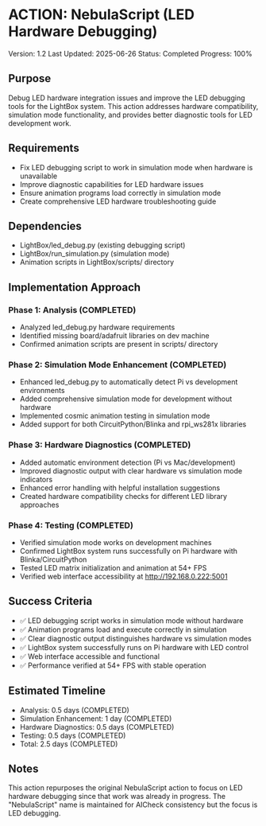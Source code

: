 # ACTION: NebulaScript (LED Hardware Debugging)

Version: 1.2
Last Updated: 2025-06-26
Status: Completed
Progress: 100%

## Purpose

Debug LED hardware integration issues and improve the LED debugging tools for the LightBox system. This action addresses hardware compatibility, simulation mode functionality, and provides better diagnostic tools for LED development work.

## Requirements

- Fix LED debugging script to work in simulation mode when hardware is unavailable
- Improve diagnostic capabilities for LED hardware issues
- Ensure animation programs load correctly in simulation mode
- Create comprehensive LED hardware troubleshooting guide

## Dependencies

- LightBox/led_debug.py (existing debugging script)
- LightBox/run_simulation.py (simulation mode)
- Animation scripts in LightBox/scripts/ directory

## Implementation Approach

### Phase 1: Analysis (COMPLETED)

- Analyzed led_debug.py hardware requirements
- Identified missing board/adafruit libraries on dev machine
- Confirmed animation scripts are present in scripts/ directory

### Phase 2: Simulation Mode Enhancement (COMPLETED)

- Enhanced led_debug.py to automatically detect Pi vs development environments
- Added comprehensive simulation mode for development without hardware
- Implemented cosmic animation testing in simulation mode
- Added support for both CircuitPython/Blinka and rpi_ws281x libraries

### Phase 3: Hardware Diagnostics (COMPLETED)

- Added automatic environment detection (Pi vs Mac/development)
- Improved diagnostic output with clear hardware vs simulation mode indicators
- Enhanced error handling with helpful installation suggestions
- Created hardware compatibility checks for different LED library approaches

### Phase 4: Testing (COMPLETED)

- Verified simulation mode works on development machines
- Confirmed LightBox system runs successfully on Pi hardware with Blinka/CircuitPython
- Tested LED matrix initialization and animation at 54+ FPS
- Verified web interface accessibility at http://192.168.0.222:5001

## Success Criteria

- ✅ LED debugging script works in simulation mode without hardware
- ✅ Animation programs load and execute correctly in simulation  
- ✅ Clear diagnostic output distinguishes hardware vs simulation modes
- ✅ LightBox system successfully runs on Pi hardware with LED control
- ✅ Web interface accessible and functional
- ✅ Performance verified at 54+ FPS with stable operation

## Estimated Timeline

- Analysis: 0.5 days (COMPLETED)
- Simulation Enhancement: 1 day (COMPLETED)
- Hardware Diagnostics: 0.5 days (COMPLETED)
- Testing: 0.5 days (COMPLETED)
- Total: 2.5 days (COMPLETED)

## Notes

This action repurposes the original NebulaScript action to focus on LED hardware debugging since that work was already in progress. The "NebulaScript" name is maintained for AICheck consistency but the focus is LED debugging.
